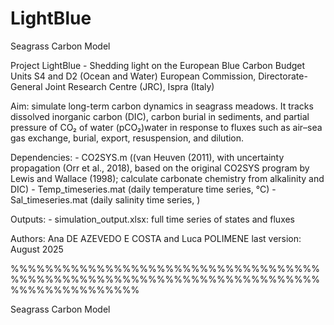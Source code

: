 #  LightBlue

  Seagrass Carbon Model
 
  Project LightBlue - Shedding light on the European Blue Carbon Budget
  Units S4 and D2 (Ocean and Water)
  European Commission, Directorate-General Joint Research Centre (JRC), Ispra (Italy)
 
  Aim: simulate long-term carbon dynamics in seagrass meadows.
    It tracks dissolved inorganic carbon (DIC), carbon burial in sediments,
    and partial pressure of CO₂ of water (pCO₂)water in response to fluxes such as
    air–sea gas exchange, burial, export, resuspension, and dilution.
 
  Dependencies:
    - CO2SYS.m ((van Heuven (2011), with uncertainty propagation (Orr et al., 2018),
      based on the original CO2SYS program by Lewis and Wallace (1998);
      calculate carbonate chemistry from alkalinity and DIC)
    - Temp_timeseries.mat  (daily temperature time series, °C)
    - Sal_timeseries.mat   (daily salinity time series, )
 
  Outputs:
    - simulation_output.xlsx: full time series of states and fluxes
 
  Authors:
    Ana DE AZEVEDO E COSTA and Luca POLIMENE
    last version: August 2025

%%%%%%%%%%%%%%%%%%%%%%%%%%%%%%%%%%%%%%%%%%%%%%%%%%%%%%%%%%%%%%%%%%%%%%%%%%%%%%%%%%%%%%%

Seagrass Carbon Model
